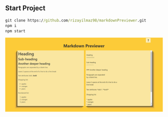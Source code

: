 ## Start Project
```cmd
git clone https://github.com/rizayilmaz98/markdownPreviewer.git
npm i
npm start
``` 


![](./src/assets/projectImg.png)
